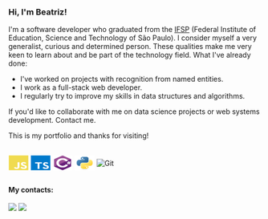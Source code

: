 
### Hi, I'm Beatriz!

I'm a software developer who graduated from the <a href="https://www.ifsp.edu.br/" target="_blank">IFSP</a> (Federal Institute of Education, Science and Technology of São Paulo). I consider myself a very generalist, curious and determined person. These qualities make me very keen to learn about and be part of the technology field. What I've already done:

- I've worked on projects with recognition from named entities.<br>
- I work as a full-stack web developer.<br>
- I regularly try to improve my skills in data structures and algorithms. <br>  

If you'd like to collaborate with me on data science projects or web systems development. Contact me. 

This is my portfolio and thanks for visiting!
 
<div style="display: inline_block"><br>
  <img align="center" alt="Js" height="30" width="40" src="https://raw.githubusercontent.com/devicons/devicon/master/icons/javascript/javascript-plain.svg">
  <img align="center" alt="Ts" height="30" width="40" src="https://raw.githubusercontent.com/devicons/devicon/master/icons/typescript/typescript-plain.svg">
  <img align="center" alt="Csharp" height="30" width="40" src="https://raw.githubusercontent.com/devicons/devicon/master/icons/csharp/csharp-original.svg">
  <img align="center" alt="Python" height="30" width="40" src="https://raw.githubusercontent.com/devicons/devicon/master/icons/python/python-original.svg"> 
  <img align="center" alt="Git" height="30" width="40" src="https://cdn.jsdelivr.net/gh/devicons/devicon/icons/git/git-original.svg">
</div>

  ##
 #### My contacts:  
<div> 
  <a href="https://www.linkedin.com/in/bpaixao" target="_blank"><img src="https://img.shields.io/badge/-LinkedIn-%230077B5?style=for-the-badge&logo=linkedin&logoColor=white" target="_blank"></a> 
  <a href = "mailto:bpaixao@live.com" target="_blank"><img src="https://img.shields.io/badge/-OUTLOOK-%23333?style=for-the-badge&logo=gmail&logoColor=white" target="_blank"></a>  
</div>
